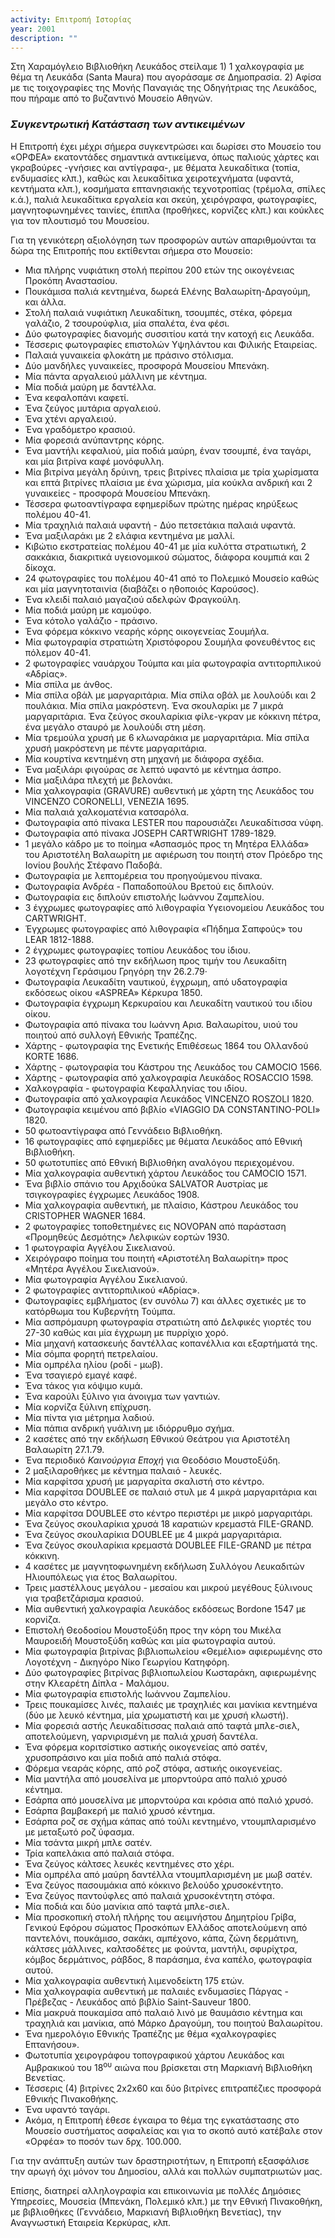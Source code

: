 ```yaml
---
activity: Επιτροπή Ιστορίας
year: 2001
description: ""
---
```


Στη Χαραμόγλειο Βιβλιοθήκη Λευκάδος στείλαμε 1\) 1 χαλκογραφία με θέμα τη Λευκάδα \(Santa Maura\) που αγοράσαμε σε Δημοπρασία. 2\) Αφίσα με τις τοιχογραφίες της Μονής Παναγιάς της Οδηγήτριας της Λευκάδος, που πήραμε από το βυζαντινό Μουσείο Αθηνών.

### *Συγκεντρωτική Κατάσταση των αντικειμένων*

Η Επιτροπή έχει μέχρι σήμερα συγκεντρώσει και δωρίσει στο Μουσείο του «ΟΡΦΕΑ» εκατοντάδες σημαντικά αντικείμενα, όπως παλιούς χάρτες και γκραβούρες -γνήσιες και αντίγραφα-, με θέματα λευκαδίτικα \(τοπία, ενδυμασίες κλπ.\), καθώς και λευκαδίτικα χειροτεχνήματα \(υφαντά, κεντήματα κλπ.\), κοσμήματα επτανησιακής τεχνοτροπίας \(τρέμολα, σπίλες κ.ά.\), παλιά λευκαδίτικα εργαλεία και σκεύη, χειρόγραφα, φωτογραφίες, μαγνητοφωνημένες ταινίες, έπιπλα \(προθήκες, κορνίζες κλπ.\) και κούκλες για τον πλουτισμό του Μουσείου.

Για τη γενικότερη αξιολόγηση των προσφορών αυτών απαριθμούνται τα δώρα της Επιτροπής που εκτίθενται σήμερα στο Μουσείο:

- Μια πλήρης νυφιάτικη στολή περίπου 200 ετών της οικογένειας Προκόπη Αναστασίου.
- Πουκάμισα παλιά κεντημένα, δωρεά Ελένης Βαλαωρίτη-Δραγούμη, και άλλα.
- Στολή παλαιά νυφιάτικη Λευκαδίτικη, τσουμπές, στέκα, φόρεμα γαλάζιο, 2 τσουρούφλια, μία σπαλέτα, ένα φέσι.
- Δύο φωτογραφίες διανομής συσσιτίου κατά την κατοχή εις Λευκάδα.
- Τέσσερις φωτογραφίες επιστολών Υψηλάντου και Φιλικής Εταιρείας.
- Παλαιά γυναικεία φλοκάτη με πράσινο στόλισμα.
- Δύο μανδήλες γυναικείες, προσφορά Μουσείου Μπενάκη.
- Μία πάντα αργαλειού μάλλινη με κέντημα.
- Μία ποδιά μαύρη με δαντέλλα.
- Ένα κεφαλοπάνι καφετί.
- Ένα ζεύγος μυτάρια αργαλειού.
- Ένα χτένι αργαλειού.
- Ένα γραδόμετρο κρασιού.
- Μία φορεσιά ανύπαντρης κόρης.
- Ένα μαντήλι κεφαλιού, μία ποδιά μαύρη, έναν τσουμπέ, ένα ταγάρι, και μία βιτρίνα καφέ μονόφυλλη.
- Μία βιτρίνα μεγάλη δρύινη, τρεις βιτρίνες πλαίσια με τρία χωρίσματα και επτά βιτρίνες πλαίσια με ένα χώρισμα, μία κούκλα ανδρική και 2 γυναικείες - προσφορά Μουσείου Μπενάκη.
- Τέσσερα φωτοαντίγραφα εφημερίδων πρώτης ημέρας κηρύξεως πολέμου 40-41.
- Μία τραχηλιά παλαιά υφαντή - Δύο πετσετάκια παλαιά υφαντά.
- Ένα μαξιλαράκι με 2 ελάφια κεντημένα με μαλλί.
- Κιβώτιο εκστρατείας πολέμου 40-41 με μία κυλόττα στρατιωτική, 2 σακκάκια, διακριτικά υγειονομικού σώματος, διάφορα κουμπιά και 2 δίκοχα.
- 24 φωτογραφίες του πολέμου 40-41 από το Πολεμικό Μουσείο καθώς και μία μαγνητοταινία \(διαβάζει ο ηθοποιός Καρούσος\).
- Ένα κλειδί παλαιό μαγαζιού αδελφών Φραγκούλη.
- Μία ποδιά μαύρη με καμούφο.
- Ένα κότολο γαλάζιο - πράσινο.
- Ένα φόρεμα κόκκινο νεαρής κόρης οικογενείας Σουμήλα.
- Μία φωτογραφία στρατιώτη Χριστόφορου Σουμήλα φονευθέντος εις πόλεμον 40-41.
- 2 φωτογραφίες ναυάρχου Τούμπα και μία φωτογραφία αντιτορπιλικού «Αδρίας».
- Μία σπίλα με άνθος.
- Μία σπίλα οβάλ με μαργαριτάρια. Μία σπίλα οβάλ με λουλούδι και 2 πουλάκια. Μία σπίλα μακρόστενη. Ένα σκουλαρίκι με 7 μικρά μαργαριτάρια. Ένα ζεύγος σκουλαρίκια φίλε-γκραν με κόκκινη πέτρα, ένα μεγάλο σταυρό με λουλούδι στη μέση.
- Μία τρεμούλα χρυσή με 6 κλωναράκια με μαργαριτάρια. Μία σπίλα χρυσή μακρόστενη με πέντε μαργαριτάρια.
- Μία κουρτίνα κεντημένη στη μηχανή με διάφορα σχέδια.
- Ένα μαξιλάρι φιγούρας σε λεπτό υφαντό με κέντημα άσπρο.
- Μία μαξιλάρα πλεχτή με βελονάκι.
- Μία χαλκογραφία \(GRAVURE\) αυθεντική με χάρτη της Λευκάδος του VINCENZO CORONELLI, VENEZIA 1695.
- Μία παλαιά χαλκοματένια κατσαρόλα.
- Φωτογραφία από πίνακα LESTER που παρουσιάζει Λευκαδίτισσα νύφη.
- Φωτογραφία από πίνακα JOSEPH CARTWRIGHT 1789-1829.
- 1 μεγάλο κάδρο με το ποίημα «Ασπασμός προς τη Μητέρα Ελλάδα» του Αριστοτέλη Βαλαωρίτη με αφιέρωση του ποιητή στον Πρόεδρο της Ιονίου βουλής Στέφανο Παδοβά.
- Φωτογραφία με λεπτομέρεια του προηγούμενου πίνακα.
- Φωτογραφία Ανδρέα - Παπαδοπούλου Βρετού εις διπλούν.
- Φωτογραφία εις διπλούν επιστολής Ιωάννου Ζαμπελίου.
- 3 έγχρωμες φωτογραφίες από λιθογραφία Υγειονομείου Λευκάδος του CARTWRIGHT.
- Έγχρωμες φωτογραφίες από λιθογραφία «Πήδημα Σαπφούς» του LEAR 1812-1888.
- 2 έγχρωμες φωτογραφίες τοπίου Λευκάδος του ίδιου.
- 23 φωτογραφίες από την εκδήλωση προς τιμήν του Λευκαδίτη λογοτέχνη Γεράσιμου Γρηγόρη την 26.2.79·
- Φωτογραφία Λευκαδίτη ναυτικού, έγχρωμη, από υδατογραφία εκδόσεως οίκου «ASPREA» Κέρκυρα 1850.
- Φωτογραφία έγχρωμη Κερκυραίου και Λευκαδίτη ναυτικού του ιδίου οίκου.
- Φωτογραφία από πίνακα του Ιωάννη Αρισ. Βαλαωρίτου, υιού του ποιητού από συλλογή Εθνικής Τραπέζης.
- Χάρτης - φωτογραφία της Ενετικής Επιθέσεως 1864 του Ολλανδού KORTE 1686.
- Χάρτης - φωτογραφία του Κάστρου της Λευκάδος του CAMOCIO 1566.
- Χάρτης - φωτογραφία από χαλκογραφία Λευκάδος ROSACCIO 1598.
- Χαλκογραφία - φωτογραφία Κεφαλληνίας του ιδίου.
- Φωτογραφία από χαλκογραφία Λευκάδος VINCENZO ROSZOLI 1820.
- Φωτογραφία κειμένου από βιβλίο «VIAGGIO DA CONSTANTINO-POLI» 1820.
- 50 φωτοαντίγραφα από Γεννάδειο Βιβλιοθήκη.
- 16 φωτογραφίες από εφημερίδες με θέματα Λευκάδος από Εθνική Βιβλιοθήκη.
- 50 φωτοτυπίες από Εθνική Βιβλιοθήκη αναλόγου περιεχομένου.
- Μία χαλκογραφία αυθεντική χάρτου Λευκάδος του CAMOCIO 1571.
- Ένα βιβλίο σπάνιο του Αρχιδούκα SALVATOR Αυστρίας με τσιγκογραφίες έγχρωμες Λευκάδος 1908.
- Μία χαλκογραφία αυθεντική, με πλαίσιο, Κάστρου Λευκάδος του CRISTOPHER WAGNER 1684.
- 2 φωτογραφίες τοποθετημένες εις NOVOPAN από παράσταση «Προμηθεύς Δεσμότης» Λελφικών εορτών 1930.
- 1 φωτογραφία Αγγέλου Σικελιανού.
- Χειρόγραφο ποίημα του ποιητή «Αριστοτέλη Βαλαωρίτη» προς «Μητέρα Αγγέλου Σικελιανού».
- Μία φωτογραφία Αγγέλου Σικελιανού.
- 2 φωτογραφίες αντιτορπιλικού «Αδρίας».
- Φωτογραφίες εμβλήματος \(εν συνόλω 7\) και άλλες σχετικές με το κατόρθωμα του Κυβερνήτη Τούμπα.
- Μία ασπρόμαυρη φωτογραφία στρατιώτη από Δελφικές γιορτές του 27-30 καθώς και μία έγχρωμη με πυρρίχιο χορό.
- Μία μηχανή κατασκευής δαντέλλας κοπανέλλια και εξαρτήματά της.
- Μία σόμπα φορητή πετρελαίου.
- Μία ομπρέλα ηλίου \(ροδί - μωβ\).
- Ένα τσαγιερό εμαγέ καφέ.
- Ένα τάκος για κόψιμο κυμά.
- Ένα καρούλι ξύλινο για άνοιγμα των γαντιών.
- Μία κορνίζα ξύλινη επίχρυση.
- Μία πίντα για μέτρημα λαδιού.
- Μία πάπια ανδρική γυάλινη με ιδιόρρυθμο σχήμα.
- 2 κασέτες από την εκδήλωση Εθνικού Θεάτρου για Αριστοτέλη Βαλαωρίτη 27.1.79.
- Ένα περιοδικό *Καινούργια Εποχή* για Θεοδόσιο Μουστοξύδη.
- 2 μαξιλαροθήκες με κέντημα παλαιό - λευκές.
- Μία καρφίτσα χρυσή με μαργαρίτα σκαλιστή στο κέντρο.
- Μία καρφίτσα DOUBLEE σε παλαιό στυλ με 4 μικρά μαργαριτάρια και μεγάλο στο κέντρο.
- Μία καρφίτσα DOUBLEE στο κέντρο περιστέρι με μικρό μαργαριτάρι.
- Ένα ζεύγος σκουλαρίκια χρυσά 18 καρατιών κρεμαστά FILE-GRAND.
- Ένα ζεύγος σκουλαρίκια DOUBLEE με 4 μικρά μαργαριτάρια.
- Ένα ζεύγος σκουλαρίκια κρεμαστά DOUBLEE FILE-GRAND με πέτρα κόκκινη.
- 4 κασέτες με μαγνητοφωνημένη εκδήλωση Συλλόγου Λευκαδιτών Ηλιουπόλεως για έτος Βαλαωρίτου.
- Τρεις μαστέλλους μεγάλου - μεσαίου και μικρού μεγέθους ξύλινους για τραβετζάρισμα κρασιού.
- Μία αυθεντική χαλκογραφία Λευκάδος εκδόσεως Bordone 1547 με κορνίζα.
- Επιστολή Θεοδοσίου Μουστοξύδη προς την κόρη του Μικέλα Μαυροειδή Μουστοξύδη καθώς και μία φωτογραφία αυτού.
- Μία φωτογραφία βιτρίνας βιβλιοπωλείου «Θεμέλιο» αφιερωμένης στο Λογοτέχνη - Δικηγόρο Νίκο Γεωργίου Κατηφόρη.
- Δύο φωτογραφίες βιτρίνας βιβλιοπωλείου Κωσταράκη, αφιερωμένης στην Κλεαρέτη Δίπλα - Μαλάμου.
- Μία φωτογραφία επιστολής Ιωάννου Ζαμπελίου.
- Τρεις πουκαμίσες λινές, παλαιές με τραχηλιές και μανίκια κεντημένα \(δύο με λευκό κέντημα, μία χρωματιστή και με χρυσή κλωστή\).
- Μία φορεσιά αστής Λευκαδίτισσας παλαιά από ταφτά μπλε-σιελ, αποτελούμενη, γαρνιρισμένη με παλιά χρυσή δαντέλα.
- Ένα φόρεμα κοριτσίστικο αστικής οικογενείας από σατέν, χρυσοπράσινο και μία ποδιά από παλιά στόφα.
- Φόρεμα νεαράς κόρης, από ροζ στόφα, αστικής οικογενείας.
- Μία μαντήλα από μουσελίνα με μπορντούρα από παλιό χρυσό κέντημα.
- Εσάρπα από μουσελίνα με μπορντούρα και κρόσια από παλιό χρυσό.
- Εσάρπα βαμβακερή με παλιό χρυσό κέντημα.
- Εσάρπα ροζ σε σχήμα κάπας από τούλι κεντημένο, ντουμπλαρισμένο με μεταξωτό ροζ ύφασμα.
- Μία τσάντα μικρή μπλε σατέν.
- Τρία καπελάκια από παλαιά στόφα.
- Ένα ζεύγος κάλτσες λευκές κεντημένες στο χέρι.
- Μία ομπρέλα από μαύρη δαντέλλα ντουμπλαρισμένη με μωβ σατέν.
- Ένα ζεύγος πασουμάκια από κόκκινο βελούδο χρυσοκέντητο.
- Ένα ζεύγος παντούφλες από παλαιά χρυσοκέντητη στόφα.
- Μία ποδιά και δύο μανίκια από ταφτά μπλε-σιελ.
- Μία προσκοπική στολή πλήρης του αειμνήστου Δημητρίου Γρίβα, Γενικού Εφόρου σώματος Προσκόπων Ελλάδος αποτελούμενη από παντελόνι, πουκάμισο, σακάκι, αμπέχονο, κάπα, ζώνη δερμάτινη, κάλτσες μάλλινες, καλτσοδέτες με φούντα, μαντήλι, σφυρίχτρα, κόμβος δερμάτινος, ράβδος, 8 παράσημα, ένα καπέλο, φωτογραφία αυτού.
- Μία χαλκογραφία αυθεντική λιμενοδείκτη 175 ετών.
- Μία χαλκογραφία αυθεντική με παλαιές ενδυμασίες Πάργας - Πρέβεζας - Λευκάδος από βιβλίο Saint-Sauveur 1800.
- Μία μακρυά πουκαμίσα από παλαιό λινό με θαυμάσιο κέντημα και τραχηλιά και μανίκια, από Μάρκο Δραγούμη, του ποιητού Βαλαωρίτου.
- Ένα ημερολόγιο Εθνικής Τραπέζης με θέμα «χαλκογραφίες Επτανήσου».
- Φωτοτυπία χειρογράφου τοπογραφικού χάρτου Λευκάδος και Αμβρακικού του 18<sup>ου</sup> αιώνα που βρίσκεται στη Μαρκιανή Βιβλιοθήκη Βενετίας.
- Τέσσερις \(4\) βιτρίνες 2x2x60 και δύο βιτρίνες επιτραπέζιες προσφορά Εθνικής Πινακοθήκης.
- Ένα υφαντό ταγάρι.
- Ακόμα, η Επιτροπή έθεσε έγκαιρα το θέμα της εγκατάστασης στο Μουσείο συστήματος ασφαλείας και για το σκοπό αυτό κατέβαλε στον «Ορφέα» το ποσόν των δρχ. 100.000.

Για την ανάπτυξη αυτών των δραστηριοτήτων, η Επιτροπή εξασφάλισε την αρωγή όχι μόνον του Δημοσίου, αλλά και πολλών συμπατριωτών μας.

Επίσης, διατηρεί αλληλογραφία και επικοινωνία με πολλές Δημόσιες Υπηρεσίες, Μουσεία \(Μπενάκη, Πολεμικό κλπ.\) με την Εθνική Πινακοθήκη, με βιβλιοθήκες \(Γεννάδειο, Μαρκιανή Βιβλιοθήκη Βενετίας\), την Αναγνωστική Εταιρεία Κερκύρας, κλπ.
